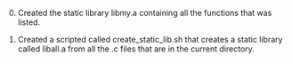 0. Created the static library libmy.a containing all the functions that was listed.

1. Created a scripted called create_static_lib.sh that creates a static library called liball.a from all the .c files that are in the current directory.

